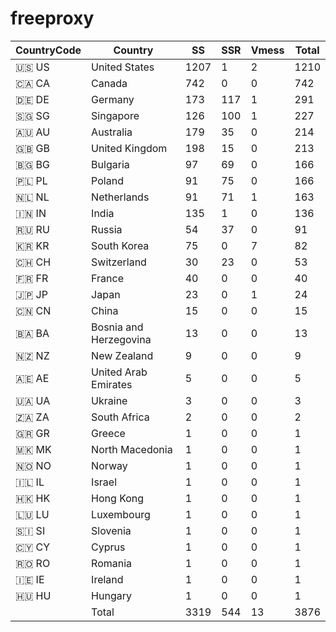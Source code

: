 # freeproxy

|CountryCode|Country|SS|SSR|Vmess|Total|
|  ----  | ----  |  ----  | ----  |  ----  | ----  |
|🇺🇸 US|United States|1207|1|2|1210|
|🇨🇦 CA|Canada|742|0|0|742|
|🇩🇪 DE|Germany|173|117|1|291|
|🇸🇬 SG|Singapore|126|100|1|227|
|🇦🇺 AU|Australia|179|35|0|214|
|🇬🇧 GB|United Kingdom|198|15|0|213|
|🇧🇬 BG|Bulgaria|97|69|0|166|
|🇵🇱 PL|Poland|91|75|0|166|
|🇳🇱 NL|Netherlands|91|71|1|163|
|🇮🇳 IN|India|135|1|0|136|
|🇷🇺 RU|Russia|54|37|0|91|
|🇰🇷 KR|South Korea|75|0|7|82|
|🇨🇭 CH|Switzerland|30|23|0|53|
|🇫🇷 FR|France|40|0|0|40|
|🇯🇵 JP|Japan|23|0|1|24|
|🇨🇳 CN|China|15|0|0|15|
|🇧🇦 BA|Bosnia and Herzegovina|13|0|0|13|
|🇳🇿 NZ|New Zealand|9|0|0|9|
|🇦🇪 AE|United Arab Emirates|5|0|0|5|
|🇺🇦 UA|Ukraine|3|0|0|3|
|🇿🇦 ZA|South Africa|2|0|0|2|
|🇬🇷 GR|Greece|1|0|0|1|
|🇲🇰 MK|North Macedonia|1|0|0|1|
|🇳🇴 NO|Norway|1|0|0|1|
|🇮🇱 IL|Israel|1|0|0|1|
|🇭🇰 HK|Hong Kong|1|0|0|1|
|🇱🇺 LU|Luxembourg|1|0|0|1|
|🇸🇮 SI|Slovenia|1|0|0|1|
|🇨🇾 CY|Cyprus|1|0|0|1|
|🇷🇴 RO|Romania|1|0|0|1|
|🇮🇪 IE|Ireland|1|0|0|1|
|🇭🇺 HU|Hungary|1|0|0|1|
||Total|3319|544|13|3876|
